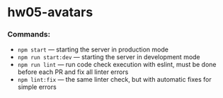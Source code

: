 # hw05-avatars


### Commands:

- `npm start` &mdash; starting the server in production mode
- `npm run start:dev` &mdash; starting the server in development mode
- `npm run lint` &mdash; run code check execution with eslint, must be done before each PR and fix all linter errors
- `npm lint:fix` &mdash; the same linter check, but with automatic fixes for simple errors
